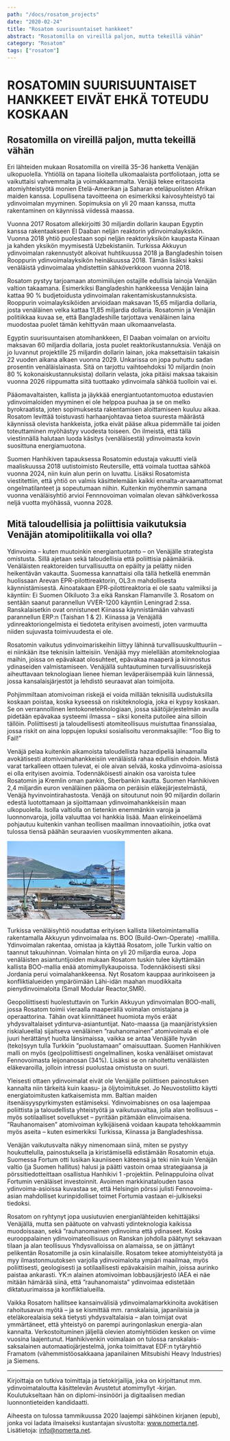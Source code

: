 ```yaml
---
path: "/docs/rosatom_projects"
date: "2020-02-24"
title: "Rosatom suurisuuntaiset hankkeet"
abstract: "Rosatomilla on vireillä paljon, mutta tekeillä vähän"
category: "Rosatom"
tags: ["rosatom"]
---
```

# ROSATOMIN SUURISUUNTAISET HANKKEET EIVÄT EHKÄ TOTEUDU KOSKAAN

## Rosatomilla on vireillä paljon, mutta tekeillä vähän
Eri lähteiden mukaan Rosatomilla on vireillä 35–36 hanketta Venäjän ulkopuolella. Yhtiöllä on tapana liioitella ulkomaalaista portfoliotaan, jotta se vaikuttaisi vahvemmalta ja voimakkaammalta. Venäjä tekee eritasoista atomiyhteistyötä monien Etelä-Amerikan ja Saharan eteläpuolisten Afrikan maiden kanssa. Lopullisena tavoitteena on esimerkiksi kaivosyhteistyö tai ydinvoimalan myyminen. Sopimuksia on yli 20 maan kanssa, mutta rakentaminen on käynnissä viidessä maassa.

Vuonna 2017 Rosatom allekirjoitti 30 miljardin dollarin kaupan Egyptin kanssa rakentaakseen El Daaban neljän reaktorin ydinvoimalayksikön. Vuonna 2018 yhtiö puolestaan sopi neljän reaktoriyksikön kaupasta Kiinaan ja kahden yksikön myymisestä Uzbekistaniin. Turkissa Akkuyun ydinvoimalan rakennustyöt alkoivat huhtikuussa 2018 ja Bangladeshin toisen Rooppurin ydinvoimalayksikön heinäkuussa 2018. Tämän lisäksi kaksi venäläistä ydinvoimalaa yhdistettiin sähköverkkoon vuonna 2018.

Rosatom pystyy tarjoamaan atomimiilujen ostajille edullisia lainoja Venäjän valtion takaamana.  Esimerkiksi Bangladeshin hankkeessa Venäjän laina kattaa 90 % budjetoidusta ydinvoimalan rakentamiskustannuksista. Rooppurin voimalayksiköiden arvioidaan maksavan 15,65 miljardia dollaria, josta venäläinen velka kattaa 11,85 miljardia dollaria. Rosatomin ja Venäjän politiikkaa kuvaa se, että Bangladeshille tarjottava venäläinen laina muodostaa puolet tämän kehittyvän maan ulkomaanvelasta.

Egyptin suurisuuntaisen atomihankkeen, El Daaban voimalan on arvioitu maksavan 60 miljardia dollaria, josta puolet reaktorikustannuksia. Venäjä on jo luvannut projektille 25 miljardin dollarin lainan, joka maksettaisiin takaisin 22 vuoden aikana alkaen vuonna 2029. Unkarissa on jopa puhuttu sadan prosentin venäläislainasta. Sitä on tarjottu vaihtoehdoksi 10 miljardin (noin 80 % kokonaiskustannuksista) dollarin velasta, joka pitäisi maksaa takaisin vuonna 2026 riippumatta siitä tuottaako ydinvoimala sähköä tuolloin vai ei. 

Pääomavaltaisten, kallista ja jäykkää energiantuotantomuotoa edustavien ydinvoimaloiden myyminen ei ole helppoa puuhaa ja se on melko byrokraatista, joten sopimuksesta rakentamisen aloittamiseen kuuluu aikaa. Rosatom levittää toistuvasti harhaanjohtavaa tietoa suuresta määrästä käynnissä olevista hankkeista, jotka eivät pääse alkua pidemmälle tai joiden toteuttaminen myöhästyy vuodesta toiseen. On ilmeistä, että tällä viestinnällä halutaan luoda käsitys (venäläisestä) ydinvoimasta kovin suosittuna energiamuotona.

Suomen Hanhikiven tapauksessa Rosatomin edustaja vakuutti vielä maaliskuussa 2018 uutistoimisto Reutersille, että voimala tuottaa sähköä vuonna 2024, niin kuin alun perin on luvattu. Lisäksi Rosatomista viestitettiin, että yhtiö on valmis käsittelemään kaikki ennalta-arvaamattomat ongelmatilanteet ja sopeutumaan niihin. Kuitenkin myöhemmin samana vuonna venäläisyhtiö arvioi Fennnovoiman voimalan olevan sähköverkossa neljä vuotta myöhässä, vuonna 2028.

## Mitä taloudellisia ja poliittisia vaikutuksia Venäjän atomipolitiikalla voi olla?

Ydinvoima – kuten muutoinkin energiantuotanto – on Venäjälle strategista omistusta. Sillä ajetaan sekä taloudellisia että poliittisia päämääriä. Venäläisten reaktoreiden turvallisuutta on epäilty ja pelätty niiden heikentävän vakautta. Suomessa kannattaisi olla tällä hetkellä enemmän huolissaan Arevan EPR-pilottireaktorin, OL3:n mahdollisesta käynnistämisestä. Ainoatakaan EPR-pilottireaktoria ei ole saatu valmiiksi ja käyntiin: Ei Suomen Olkiluoto 3:a eikä Ranskan Flamanville 3. Rosatom on sentään saanut parannellun VVER-1200 käyntiin Leningrad 2:ssa. Ranskalaisetkin ovat onnistuneet Kiinassa käynnistämään vahvasti parannellun ERP:n (Taishan 1 & 2). Kiinassa ja Venäjällä ydinreaktoriongelmista ei tiedoteta erityisen avoimesti, joten varmuutta niiden sujuvasta toimivuudesta ei ole.

Rosatomin vaikutus ydinvoimariskeihin liittyy lähinnä turvallisuuskulttuuriin – ei niinkään itse teknisiin laitteisiin. Venäjää myy mielellään atomiteknologiaa maihin, joissa on epävakaat olosuhteet, epävakaa maaperä ja kiinnostus ydinaseiden valmistamiseen. Venäjällä suhtautuminen turvallisuusriskejä aiheuttavaan teknologiaan lienee hieman leväperäisempää kuin lännessä, jossa kansalaisjärjestöt ja lehdistö seuraavat alan toimijoita. 

Pohjimmiltaan atomivoiman riskejä ei voida millään teknisillä uudistuksilla koskaan poistaa, koska kyseessä on riskiteknologia, joka ei kypsy koskaan. Se on verrannollinen lentokoneteknologiaan, jossa säätöjärjestelmän avulla pidetään epävakaa systeemi ilmassa – siksi koneita putoilee aina silloin tällöin. Poliittisesti ja taloudellisesti atomiteollisuus muistuttaa finanssialaa, jossa riskit on aina loppujen lopuksi sosialisoitu veronmaksajille: ”Too Big to Fail!”

Venäjä pelaa kuitenkin aikamoista taloudellista hazardipeliä lainaamalla avokätisesti atomivoimahankkeisiin venäläistä rahaa edullisin ehdoin. Mistä varat tarkalleen ottaen tulevat, ei ole aivan selvää, koska ydinvoima-asioissa ei olla erityisen avoimia. Todennäköisesti ainakin osa varoista tulee Rosatomin ja Kremlin oman pankin, Sberbankin kautta. Suomen Hanhikiven 2,4 miljardin euron venäläinen pääoma on peräisin eläkejärjestelmästä, Venäjä hyvinvointirahastosta. Venäjä on sitoutunut noin 90 miljardin dollarin edestä luotottamaan ja sijoittamaan ydinvoimahankkeisiin maan ulkopuolella. Isolla valtiolla on tietenkin enemmänkin varoja ja luonnonvaroja, joilla valuuttaa voi hankkia lisää. Maan elinkeinoelämä pohjautuu kuitenkin vanhan teollisen maailman innovaatioihin, jotka ovat tulossa tiensä päähän seuraavien vuosikymmenten aikana.

![akkuyu](./images/akkuyu.jpg "Akkuyu nuclear powerplant in Turkey")

Turkissa venäläisyhtiö noudattaa erityisen kallista liiketoimintamallia rakentamalla Akkuyun ydinvoimalaa ns. BOO (Build-Own-Operate) -mallilla. Ydinvoimalan rakentaa, omistaa ja käyttää Rosatom, jolle Turkin valtio on taannut takuuhinnan. Voimalan hinta on yli 20 miljardia euroa. Jopa venäläisten asiantuntijoiden mukaan Rosatom tuskin tulee käyttämään kallista BOO-mallia enää atomimyllykaupoissa. Todennäköisesti siksi Jordania perui voimalahankkeensa. Nyt Rosatom kauppaa aurinkoiseen ja konfliktialueiden ympäröimään Lähi-idän maahan muodikkaita pienydinvoimaloita (Small Modular Reactor,SMR).

Geopoliittisesti huolestuttavin on Turkin Akkuyun ydinvoimalan BOO-malli, jossa Rosatom toimii vieraalla maaperällä voimalan omistajana ja operaattorina. Tähän ovat kiinnittäneet huomiota myös eräät yhdysvaltalaiset ydinturva-asiantuntijat. Nato-maassa (ja maanjäristyksien riskialueella) sijaitseva venäläinen ”rauhanomainen” atomivoimala ei ole juuri herättänyt huolta länsimaissa, vaikka se antaa Venäjälle hyvän (teko)syyn tulla Turkkiin ”puolustamaan” omaisuuttaan. Suomen Hanhikiven malli on myös (geo)poliittisesti ongelmallinen, koska venäläiset omistavat Fennovoimasta leijonanosan (34%). Lisäksi se on rahoitettu venäläisten eläkevaroilla, jolloin intressi puolustaa omistusta on suuri.

Yleisesti ottaen ydinvoimalat eivät ole Venäjälle poliittisen painostuksen kannalta niin tärkeitä kuin kaasu- ja öljytoimitukset. Jo Neuvostoliitto käytti energiatoimitusten katkaisemista mm. Baltian maiden itsenäisyyspyrkimysten estämiseksi. Ydinvoimabisnes on osa laajempaa poliittista ja taloudellista yhteistyötä ja vaikutusvaltaa, jolla alan teollisuus – myös sotilaalliset sovellukset – pyritään pitämään elinvoimaisena. ”Rauhanomaisen” atomivoiman kylkijäisenä voidaan kaupata tehokkaammin myös aseita – kuten esimerkiksi Turkissa, Kiinassa ja Bangladeshissa.

Venäjän vaikutusvalta näkyy nimenomaan siinä, miten se pystyy houkuttelulla, painostuksella ja kiristämisellä edistämään Rosatomin etuja. Suomessa Fortum otti lusikan kauniiseen käteensä ja teki niin kuin Venäjän valtio (ja Suomen hallitus) halusi ja päätti vastoin omaa strategiaansa ja pörssitiedotteittaan osallistua Hanhikivi 1 -projektiin. Pelinappuloina olivat Fortumin venäläiset investoinnit. Avoimen markkinatalouden tasoa ydinvoima-asioissa kuvastaa se, että Helsingin pörssi julisti Fennovoima-asian mahdolliset kurinpidolliset toimet Fortumia vastaan ei-julkiseksi tiedoksi. 

Rosatom on ryhtynyt jopa uusiutuvien energianlähteiden kehittäjäksi Venäjällä, mutta sen päätuote on vahvasti ydinteknologia kaikissa muodoissaan, sekä ”rauhanomainen ydinvoima että ydinaseet. Koska eurooppalainen ydinvoimateollisuus on Ranskan johdolla päätynyt sekavaan tilaan ja alan teollisuus Yhdysvalloissa on alamaissa, se on jättänyt pelikentän Rosatomille ja osin kiinalaisille. Rosatom tekee atomiyhteistyötä ja myy ilmastonmuutoksen varjolla ydinvoimaloita ympäri maailmaa, myös poliittisesti, geologisesti ja sotilaallisesti epävakaisiin maihin, joissa aurinko paistaa ankarasti. YK:n alainen atomivoiman lobbausjärjestö IAEA ei näe mitään hämärää siinä, että ”rauhanomaista” ydinvoimaa edistetään diktatuurimaissa ja konfliktialueilla.

Vaikka Rosatom hallitsee kansainvälisiä ydinvoimalamarkkinoita avokätisen rahoitusavun myötä – ja se kismittää mm. ranskalaisia, japanilaisia ja eteläkorealaisia sekä tietysti yhdysvaltalaisia – alan toimijat ovat ymmärtäneet, että yhteistyö on parempi auringonlaskun energia-alan kannalta. Verkostoituminen jäljellä olevien atomiyhtiöiden kesken on viime vuosina laajentunut. Hanhikivenkin voimalaan on tulossa ranskalais-saksalainen automaatiojärjestelmä, jonka toimittavat EDF:n tytäryhtiö Framatom (vähemmistöosakkaana japanilainen Mitsubishi Heavy Industries) ja Siemens.


****************
Kirjoittaja on tutkiva toimittaja ja tietokirjailija, joka on kirjoittanut mm. ydinvoimataloutta käsittelevän Avustetut atomimyllyt -kirjan. Koulutukseltaan hän on diplomi-insinööri ja digitaalisen median luonnontieteiden kandidaatti.

Aiheesta on tulossa tammikuussa 2020 laajempi sähköinen kirjanen (epub), jonka voi ladata ilmaiseksi kustantajan sivustolta: www.nomerta.net. Lisätietoja: info@nomerta.net. 


